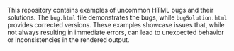 This repository contains examples of uncommon HTML bugs and their solutions.  The `bug.html` file demonstrates the bugs, while `bugSolution.html` provides corrected versions.  These examples showcase issues that, while not always resulting in immediate errors, can lead to unexpected behavior or inconsistencies in the rendered output.
